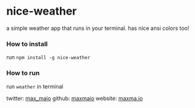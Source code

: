 # nice-weather
a simple weather app that runs in your terminal. has nice ansi colors too! 
### How to install
run `npm install -g nice-weather`

### How to run
run `weather` in terminal

twitter: [max_maio](https://twitter.com/max_maio) github: [maxmaio](https://github.com/maxmaio) website: [maxma.io](https://maxma.io/)
